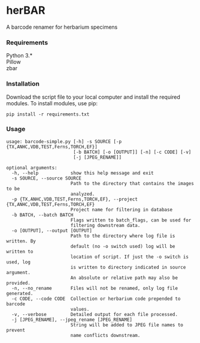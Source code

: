 # herBAR
A barcode renamer for herbarium specimens

### Requirements

Python 3.*  
Pillow  
zbar  

### Installation

Download the script file to your local computer and install the required modules.
To install modules, use pip:

	pip install -r requirements.txt

### Usage

	usage: barcode-simple.py [-h] -s SOURCE [-p {TX,ANHC,VDB,TEST,Ferns,TORCH,EF}]
	                         [-b BATCH] [-o [OUTPUT]] [-n] [-c CODE] [-v]
	                         [-j [JPEG_RENAME]]

	optional arguments:
	  -h, --help            show this help message and exit
	  -s SOURCE, --source SOURCE
	                        Path to the directory that contains the images to be
	                        analyzed.
	  -p {TX,ANHC,VDB,TEST,Ferns,TORCH,EF}, --project {TX,ANHC,VDB,TEST,Ferns,TORCH,EF}
	                        Project name for filtering in database
	  -b BATCH, --batch BATCH
	                        Flags written to batch_flags, can be used for
	                        filtering downstream data.
	  -o [OUTPUT], --output [OUTPUT]
	                        Path to the directory where log file is written. By
	                        default (no -o switch used) log will be written to
	                        location of script. If just the -o switch is used, log
	                        is written to directory indicated in source argument.
	                        An absolute or relative path may also be provided.
	  -n, --no_rename       Files will not be renamed, only log file generated.
	  -c CODE, --code CODE  Collection or herbarium code prepended to barcode
	                        values.
	  -v, --verbose         Detailed output for each file processed.
	  -j [JPEG_RENAME], --jpeg_rename [JPEG_RENAME]
	                        String will be added to JPEG file names to prevent
	                        name conflicts downstream.